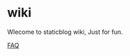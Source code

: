 # wiki

Wlecome to staticblog wiki, Just for fun.

[FAQ](https://github.com/staticblog/wiki/wiki/FAQ)

